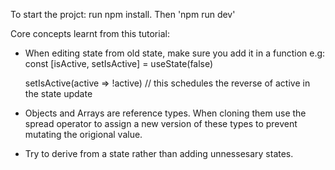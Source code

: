 To start the projct:
run npm install.
Then 'npm run dev'


Core concepts learnt from this tutorial:

- When editing state from old state, make sure you add it in a function e.g:
   const [isActive, setIsActive] = useState(false)

    setIsActive(active => !active)  // this schedules the reverse of active in the state update
- Objects and Arrays are reference types. When cloning them use the spread operator to assign a new version of these types to prevent mutating the origional value.
- Try to derive from a state rather than adding unnessesary states.